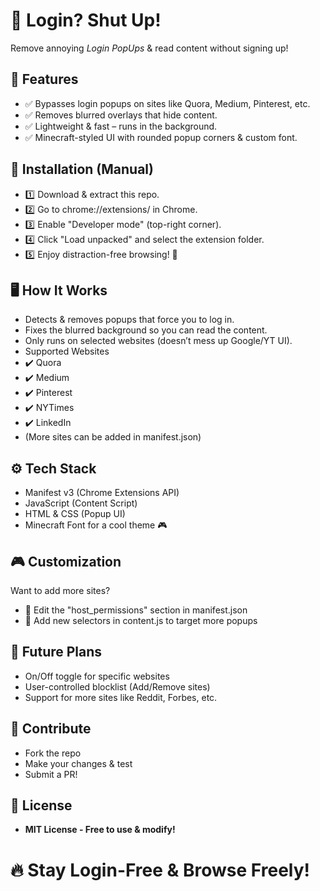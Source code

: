 # 🛑 Login? Shut Up!
Remove annoying *Login PopUps* & read content without signing up!

## 📌 Features
- ✅ Bypasses login popups on sites like Quora, Medium, Pinterest, etc.
- ✅ Removes blurred overlays that hide content.
- ✅ Lightweight & fast – runs in the background.
- ✅ Minecraft-styled UI with rounded popup corners & custom font.

## 📂 Installation (Manual)
- 1️⃣ Download & extract this repo.
- 2️⃣ Go to chrome://extensions/ in Chrome.
- 3️⃣ Enable "Developer mode" (top-right corner).
- 4️⃣ Click "Load unpacked" and select the extension folder.
- 5️⃣ Enjoy distraction-free browsing! 🎉

## 🖥️ How It Works
- Detects & removes popups that force you to log in.
- Fixes the blurred background so you can read the content.
- Only runs on selected websites (doesn’t mess up Google/YT UI).
- Supported Websites
- ✔️ Quora
- ✔️ Medium
- ✔️ Pinterest
- ✔️ NYTimes
- ✔️ LinkedIn
- (More sites can be added in manifest.json)

## ⚙️ Tech Stack
- Manifest v3 (Chrome Extensions API)
- JavaScript (Content Script)
- HTML & CSS (Popup UI)
- Minecraft Font for a cool theme 🎮

## 🎮 Customization
Want to add more sites?
- 🔹 Edit the "host_permissions" section in manifest.json
- 🔹 Add new selectors in content.js to target more popups

## 🚀 Future Plans
- On/Off toggle for specific websites
- User-controlled blocklist (Add/Remove sites)
- Support for more sites like Reddit, Forbes, etc.

## 🙌 Contribute
- Fork the repo
- Make your changes & test
- Submit a PR!

## 📜 License
- **MIT License - Free to use & modify!**

# 🔥 Stay Login-Free & Browse Freely!
